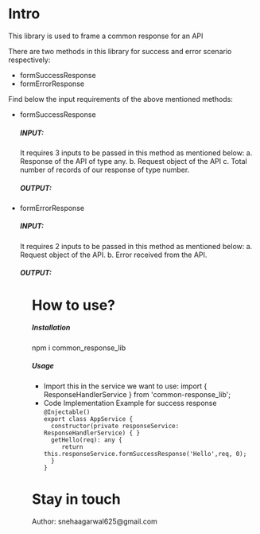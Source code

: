 <h1>Intro</h1>
<p>This library is used to frame a common response for an API</p>
<p>There are two methods in this library for success and error scenario respectively:</p>
<ul>
<li>formSuccessResponse</li>
<li>formErrorResponse</li>
</ul>
<p>Find below the input requirements of the above mentioned methods:</p>
<ul>
<li>formSuccessResponse
<div><h5>INPUT:</h5>
It requires 3 inputs to be passed in this method as mentioned below:
a. Response of the API of type any.
b. Request object of the API
c. Total number of records of our response of type number.</div>
<div><h5>OUTPUT:</h5></div>
</li>
<li>formErrorResponse
<div><h5>INPUT:</h5>
It requires 2 inputs to be passed in this method as mentioned below:
a. Request object of the API.
b. Error received from the API.<div>
<div><h5>OUTPUT:</h5></div>
</li>
<ul>
<h1>How to use?</h1>
<h5>Installation</h5>
npm i common_response_lib
<h5>Usage</h5>
<ul>
<li>Import this in the service we want to use: 
import { ResponseHandlerService } from 'common-response_lib';</li>

<li>Code Implementation Example for success response
<code>@Injectable()
export class AppService {
  constructor(private responseService: ResponseHandlerService) { }
  getHello(req): any {
     return this.responseService.formSuccessResponse('Hello',req, 0);
  }
}
</code>
</li>
</ul>


<h1>Stay in touch</h1>
<p>Author: snehaagarwal625@gmail.com</p>